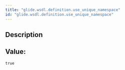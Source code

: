 ```yaml
---
title: "glide.wsdl.definition.use_unique_namespace"
id: "glide.wsdl.definition.use_unique_namespace"
---
```

## Description



## Value: 
```
true
```